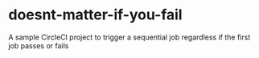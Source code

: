 # doesnt-matter-if-you-fail
A sample CircleCI project to trigger a sequential job regardless if the first job passes or fails
